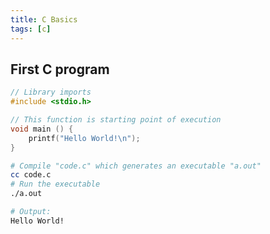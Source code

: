 ```yaml
---
title: C Basics
tags: [c]
---
```


## First C program

```c title="code.c"
// Library imports
#include <stdio.h>

// This function is starting point of execution
void main () {
    printf("Hello World!\n");
}
```

```sh
# Compile "code.c" which generates an executable "a.out"
cc code.c
# Run the executable
./a.out

# Output:
Hello World!
```
